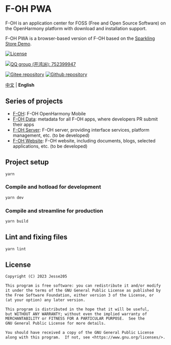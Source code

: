 # F-OH PWA

F-OH is an application center for FOSS (Free and Open Source Software) on the OpenHarmony platform with download and installation support.

F-OH PWA is a browser-based version of F-OH based on the [Sparkling Store Demo](https://gitee.com/sparkling-store/webv3demo).

[![License](https://img.shields.io/github/license/Jesse205/F-OH-PWA)](./LICENSE)

[![QQ group (开鸿派): 752399947](https://img.shields.io/badge/QQ_group:_开鸿派-752399947-0099FF?logo=tencentqq)](https://qm.qq.com/q/jWeBdnvPz2)

[![Gitee repository](https://img.shields.io/badge/Gitee-repository-C71D23?logo=gitee)](https://gitee.com/Jesse205/F-OH-PWA)
[![Github repository](https://img.shields.io/badge/Github-repository-0969DA?logo=github)](https://github.com/Jesse205/F-OH-PWA)

[中文](./README.zh.md) |
**English**

## Series of projects

- [F-OH](https://gitee.com/ohos-dev/f-oh): F-OH OpenHarmony Mobile
- [F-OH Data](http://gogs.444404.xyz/ohos-dev/F-OH-Data): metadata for all F-OH apps, where developers PR submit their apps
- [F-OH Server](https://gitee.com/ohos-dev/f-oh-server): F-OH server, providing interface services, platform management, etc. (to be developed)
- [F-OH Website](https://gitee.com/ohos-dev/f-oh-website): F-OH website, including documents, blogs, selected applications, etc. (to be developed)

## Project setup

```bash
yarn
```

### Compile and hotload for development

```bash
yarn dev
```

### Compile and streamline for production

```bash
yarn build
```

## Lint and fixing files

```bash
yarn lint
```

## License

``` txt
Copyright (C) 2023 Jesse205

This program is free software: you can redistribute it and/or modify
it under the terms of the GNU General Public License as published by
the Free Software Foundation, either version 3 of the License, or
(at your option) any later version.

This program is distributed in the hope that it will be useful,
but WITHOUT ANY WARRANTY; without even the implied warranty of
MERCHANTABILITY or FITNESS FOR A PARTICULAR PURPOSE.  See the
GNU General Public License for more details.

You should have received a copy of the GNU General Public License
along with this program.  If not, see <https://www.gnu.org/licenses/>.
```
